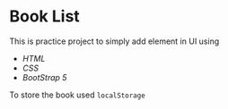 # Book List
This is practice project to simply add element in UI using  
- *HTML*
- *CSS*
- *BootStrap 5*  

To store the book used `localStorage`